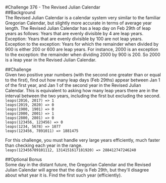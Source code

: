 #Challenge 376 - The Revised Julian Calendar  
##Background  
The Revised Julian Calendar is a calendar system very similar to the familiar Gregorian Calendar, but slightly more accurate in terms of average year length. The Revised Julian Calendar has a leap day on Feb 29th of leap years as 
follows:  Years that are evenly divisible by 4 are leap years.  Exception: Years that are evenly divisible by 100 are not leap years.  Exception to the exception: Years for which the remainder when divided by 900 is either 200 or 
600 are leap years.  For instance, 2000 is an exception to the exception: the remainder when dividing 2000 by 900 is 200. So 2000 is a leap year in the Revised Julian Calendar.  

##Challenge  
Given two positive year numbers (with the second one greater than or equal to the first), find out how many leap days (Feb 29ths) appear between Jan 1 of the first year, and Jan 1 of the second year in the Revised Julian Calendar. 
This is equivalent to asking how many leap years there are in the interval between the two years, including the first but excluding the second.  
`leaps(2016, 2017) => 1`  
`leaps(2019, 2020) => 0`  
`leaps(1900, 1901) => 0`  
`leaps(2000, 2001) => 1`  
`leaps(2800, 2801) => 0`  
`leaps(123456, 123456) => 0`  
`leaps(1234, 5678) => 1077`  
`leaps(123456, 7891011) => 1881475`  

For this challenge, you must handle very large years efficiently, much faster than checking each year in the range.  
`leaps(123456789101112, 1314151617181920) => 288412747246240`  

##Optional Bonus  
Some day in the distant future, the Gregorian Calendar and the Revised Julian Calendar will agree that the day is Feb 29th, but they'll disagree about what year it is. Find the first such year (efficiently).
